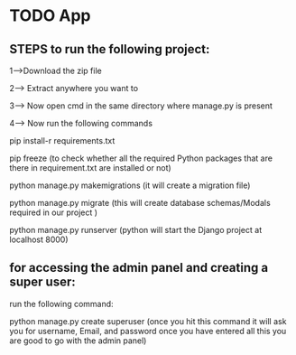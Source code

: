 # TODO App
## **STEPS to run the following project:**

1-->Download the zip file

2--> Extract anywhere you want to

3--> Now open cmd in the same directory where manage.py is present

4--> Now run the following commands

pip install-r requirements.txt

pip freeze  (to check whether all the required Python packages that are there in requirement.txt are installed or not)

python manage.py makemigrations  (it will create a migration file)

python manage.py migrate         (this will create database schemas/Modals required in our project )

python manage.py runserver       (python will start the Django project at localhost 8000)



## **for accessing the admin panel and creating a super user:**

run the following command:

python manage.py create superuser  (once you hit this command it will ask you for username, Email, and password once you have entered all this you are good to go with the admin panel)



